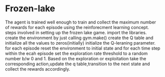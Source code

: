 # Frozen-lake
The agent is trained  well enough to train and collect  the maximum number of rewards for each episode using the reinforecment learning concept.
    steps involved in setting up the frozen lake game.
import the libraries.
create the environment by just calling gym.make() 
create the Q table and initialize all the values to zeros(initially)
initialize the Q-leraning parameter.
for each episode reset the environment to initial state and for each time step within the ecah episode set the exploration rate threshold to a random number b/w 0 and 1.
Based on the exploration or exploitation take the corresponding action,update the q table,transition to the next state and collect the rewards accordingly.





